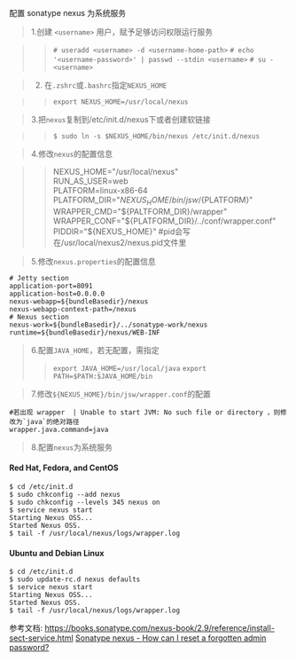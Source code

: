 配置 sonatype nexus 为系统服务

>1.创建 `<username>` 用户，赋予足够访问权限运行服务

>>`# useradd <username> -d <username-home-path>`
>>`# echo '<username-password>' | passwd --stdin <username>`
>>`# su - <username>`

>2. 在`.zshrc`或`.bashrc`指定`NEXUS_HOME`

>>`export NEXUS_HOME=/usr/local/nexus`

>3.把`nexus`复制到/etc/init.d/nexus下或者创建软链接

>>`$ sudo ln -s $NEXUS_HOME/bin/nexus /etc/init.d/nexus`

>4.修改`nexus`的配置信息

>>NEXUS_HOME="/usr/local/nexus"  
>>RUN_AS_USER=web  
>>PLATFORM=linux-x86-64  
>>PLATFORM_DIR="${NEXUS_HOME}/bin/jsw/${PLATFORM}"  
>>WRAPPER_CMD="${PALTFORM_DIR}/wrapper"  
>>WRAPPER_CONF="${PLATFORM_DIR}/../conf/wrapper.conf"  
>>PIDDIR="${NEXUS_HOME}"  #pid会写在/usr/local/nexus2/nexus.pid文件里  

>5.修改`nexus.properties`的配置信息

```
# Jetty section
application-port=8091                             
application-host=0.0.0.0
nexus-webapp=${bundleBasedir}/nexus
nexus-webapp-context-path=/nexus
# Nexus section
nexus-work=${bundleBasedir}/../sonatype-work/nexus
runtime=${bundleBasedir}/nexus/WEB-INF
```

>6.配置`JAVA_HOME`，若无配置，需指定
>>`export JAVA_HOME=/usr/local/java`
>>`export PATH=$PATH:$JAVA_HOME/bin`

>7.修改`${NEXUS_HOME}/bin/jsw/wrapper.conf`的配置

```
#若出现 wrapper  | Unable to start JVM: No such file or directory ，则修改为`java`的绝对路径
wrapper.java.command=java 
```

>8.配置`nexus`为系统服务

#### Red Hat, Fedora, and CentOS

```
$ cd /etc/init.d
$ sudo chkconfig --add nexus
$ sudo chkconfig --levels 345 nexus on
$ service nexus start
Starting Nexus OSS...
Started Nexus OSS.
$ tail -f /usr/local/nexus/logs/wrapper.log
```

#### Ubuntu and Debian Linux

```
$ cd /etc/init.d
$ sudo update-rc.d nexus defaults
$ service nexus start
Starting Nexus OSS...
Started Nexus OSS.
$ tail -f /usr/local/nexus/logs/wrapper.log

```

参考文档:
https://books.sonatype.com/nexus-book/2.9/reference/install-sect-service.html
[Sonatype nexus - How can I reset a forgotten admin password?](https://support.sonatype.com/hc/en-us/articles/213465508-How-can-I-reset-a-forgotten-admin-password-#post_33718407)


